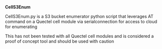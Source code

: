 **CellS3Enum**

CellS3Enum.py is a S3 bucket enumerator python script that leverages AT command on a Quectel cell module via serialconnection for access to cloud for enumerating

This has not been tested with all Quectel cell modules and is considered a proof of concept tool and should be used with caution
